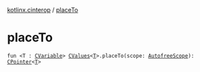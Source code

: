 [kotlinx.cinterop](index.md) / [placeTo](./place-to.md)

# placeTo

`fun <T : `[`CVariable`](-c-variable/index.md)`> `[`CValues`](-c-values/index.md)`<`[`T`](place-to.md#T)`>.placeTo(scope: `[`AutofreeScope`](-autofree-scope/index.md)`): `[`CPointer`](-c-pointer/index.md)`<`[`T`](place-to.md#T)`>`